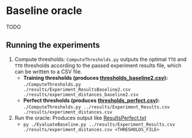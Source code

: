 # Baseline oracle
TODO

## Running the experiments
1. Compute thresholds: `ComputeThresholds.py` outputs the optimal `TTD` and `TTO` thresholds according to the passed experiment results file, which can be written to a CSV file.
   * **Training thresholds (produces [thresholds_baseline2.csv](./results/thresholds_baseline2.csv)):** `./ComputeThresholds.py ./results/Experiment_ResultsBaseline2.csv ./results/experiment_distances_baseline2.csv`
   * **Perfect thresholds (produces [thresholds_perfect.csv](./results/thresholds_perfect.csv)):** `./ComputeThresholds.py ../results/Experiment_Results.csv ./results/experiment_distances.csv`
2. Run the oracle: Produces output like [ResultsPerfect.txt](./results/ResultsPerfect.txt)
   * `py ./EvaluateBaseline.py ../results/Experiment_Results.csv ./results/experiment_distances.csv <THRESHOLDS_FILE>`
